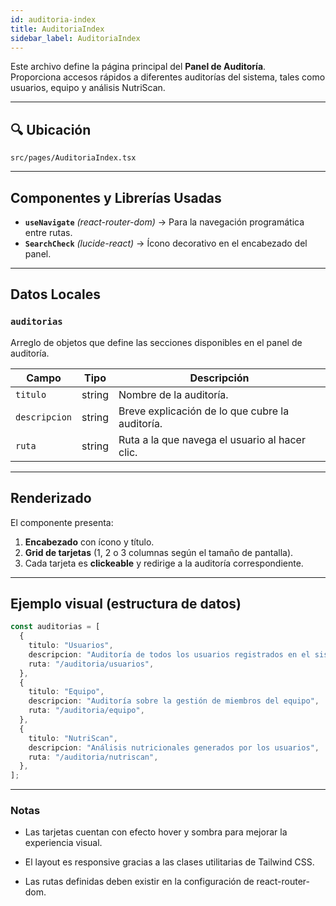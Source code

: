 ```yaml
---
id: auditoria-index
title: AuditoriaIndex
sidebar_label: AuditoriaIndex
---
```


Este archivo define la página principal del **Panel de Auditoría**.  
Proporciona accesos rápidos a diferentes auditorías del sistema, tales como usuarios, equipo y análisis NutriScan.

---
## 🔍 Ubicación

`src/pages/AuditoriaIndex.tsx`

---

## Componentes y Librerías Usadas

- **`useNavigate`** *(react-router-dom)* → Para la navegación programática entre rutas.  
- **`SearchCheck`** *(lucide-react)* → Ícono decorativo en el encabezado del panel.  

---

## Datos Locales

### `auditorias`
Arreglo de objetos que define las secciones disponibles en el panel de auditoría.

| Campo        | Tipo     | Descripción |
|--------------|----------|-------------|
| `titulo`     | string   | Nombre de la auditoría. |
| `descripcion`| string   | Breve explicación de lo que cubre la auditoría. |
| `ruta`       | string   | Ruta a la que navega el usuario al hacer clic. |

---

## Renderizado

El componente presenta:
1. **Encabezado** con ícono y título.  
2. **Grid de tarjetas** (1, 2 o 3 columnas según el tamaño de pantalla).  
3. Cada tarjeta es **clickeable** y redirige a la auditoría correspondiente.  

---

## Ejemplo visual (estructura de datos)

```ts
const auditorias = [
  {
    titulo: "Usuarios",
    descripcion: "Auditoría de todos los usuarios registrados en el sistema",
    ruta: "/auditoria/usuarios",
  },
  {
    titulo: "Equipo",
    descripcion: "Auditoría sobre la gestión de miembros del equipo",
    ruta: "/auditoria/equipo",
  },
  {
    titulo: "NutriScan",
    descripcion: "Análisis nutricionales generados por los usuarios",
    ruta: "/auditoria/nutriscan",
  },
];
```
---

### Notas

* Las tarjetas cuentan con efecto hover y sombra para mejorar la experiencia visual.

* El layout es responsive gracias a las clases utilitarias de Tailwind CSS.

* Las rutas definidas deben existir en la configuración de react-router-dom.
